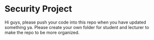 ﻿# Security Project
 Hi guys, please push your code into this repo when you have updated something ya.
 Please create your own folder for student and lecturer to make the repo to be more organized.
